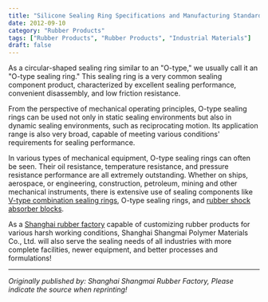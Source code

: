 ```yaml
---
title: "Silicone Sealing Ring Specifications and Manufacturing Standards"
date: 2012-09-10
category: "Rubber Products"
tags: ["Rubber Products", "Rubber Products", "Industrial Materials"]
draft: false
---
```


As a circular-shaped sealing ring similar to an "O-type," we usually call it an "O-type sealing ring." This sealing ring is a very common sealing component product, characterized by excellent sealing performance, convenient disassembly, and low friction resistance.

From the perspective of mechanical operating principles, O-type sealing rings can be used not only in static sealing environments but also in dynamic sealing environments, such as reciprocating motion. Its application range is also very broad, capable of meeting various conditions' requirements for sealing performance.

In various types of mechanical equipment, O-type sealing rings can often be seen. Their oil resistance, temperature resistance, and pressure resistance performance are all extremely outstanding. Whether on ships, aerospace, or engineering, construction, petroleum, mining and other mechanical instruments, there is extensive use of sealing components like [V-type combination sealing rings](http://www.smpolymer.com/xiangjiaozhipin/130/), O-type sealing rings, and [rubber shock absorber blocks](http://www.smpolymer.com/).

As a [Shanghai rubber factory](http://www.smpolymer.com/) capable of customizing rubber products for various harsh working conditions, Shanghai Shangmai Polymer Materials Co., Ltd. will also serve the sealing needs of all industries with more complete facilities, newer equipment, and better processes and formulations!

---

*Originally published by: Shanghai Shangmai Rubber Factory, Please indicate the source when reprinting!*